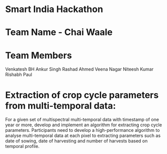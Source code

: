 # Smart India Hackathon
# Team Name - Chai Waale
# Team Members
Venkatesh BH
Ankur Singh
Rashad Ahmed
Veena Nagar
Niteesh Kumar
Rishabh Paul
# Extraction of crop cycle parameters from multi-temporal data:
For a given set of multispectral multi-temporal data with timestamp of one year or more, develop and implement an algorithm for extracting crop cycle parameters. Participants need to develop a high-performance algorithm to analyse multi-temporal data at each pixel to extracting parameters such as date of sowing, date of harvesting and number of harvests based on temporal profile.

